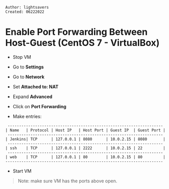 ```
Author: lightsavers
Created: 06222022
```

# Enable Port Forwarding Between Host-Guest (CentOS 7 - VirtualBox)

 - Stop VM

 - Go to **Settings**
 
 - Go to **Network** 
 
 - Set **Attached to: NAT**
 
 - Expand **Advanced**
 
 - Click on **Port Forwarding**
 
 - Make entries:
 
```
 --------------------------------------------------------------------
| Name   | Protocol | Host IP   | Host Port | Guest IP  | Guest Port |
 --------------------------------------------------------------------
| Jenkins| TCP      | 127.0.0.1 | 8080      | 10.0.2.15 | 8080       |  
 --------------------------------------------------------------------
| ssh    | TCP      | 127.0.0.1 | 2222      | 10.0.2.15 | 22         | 
 --------------------------------------------------------------------
| web    | TCP      | 127.0.0.1 | 80        | 10.0.2.15 | 80         | 
---------------------------------------------------------------------
```

 - Start VM
 
 > Note: make sure VM has the ports above open.



